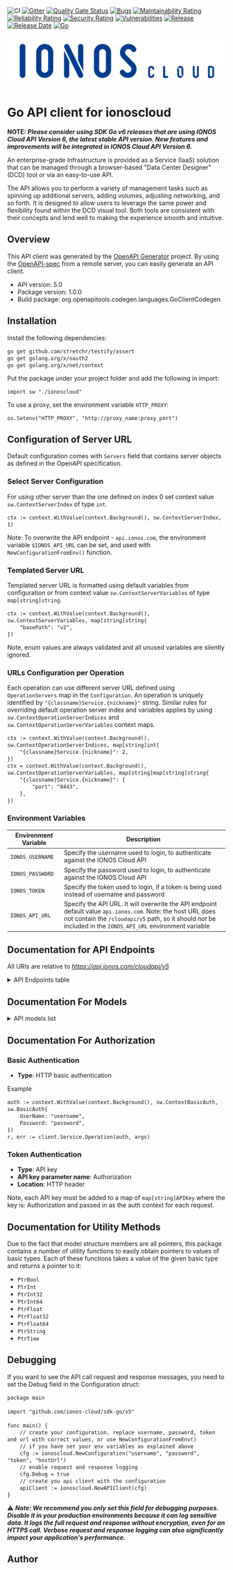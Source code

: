 ![CI](https://github.com/ionos-cloud/sdk-resources/workflows/%5B%20CI%20%5D%20CloudApi%20V5%20/%20Go/badge.svg)
[![Gitter](https://img.shields.io/gitter/room/ionos-cloud/sdk-general)](https://gitter.im/ionos-cloud/sdk-general)
[![Quality Gate Status](https://sonarcloud.io/api/project_badges/measure?project=ionos-cloud_sdk-go&metric=alert_status)](https://sonarcloud.io/dashboard?id=ionos-cloud_sdk-go)
[![Bugs](https://sonarcloud.io/api/project_badges/measure?project=ionos-cloud_sdk-go&metric=bugs)](https://sonarcloud.io/dashboard?id=ionos-cloud_sdk-go)
[![Maintainability Rating](https://sonarcloud.io/api/project_badges/measure?project=ionos-cloud_sdk-go&metric=sqale_rating)](https://sonarcloud.io/dashboard?id=ionos-cloud_sdk-go)
[![Reliability Rating](https://sonarcloud.io/api/project_badges/measure?project=ionos-cloud_sdk-go&metric=reliability_rating)](https://sonarcloud.io/dashboard?id=ionos-cloud_sdk-go)
[![Security Rating](https://sonarcloud.io/api/project_badges/measure?project=ionos-cloud_sdk-go&metric=security_rating)](https://sonarcloud.io/dashboard?id=ionos-cloud_sdk-go)
[![Vulnerabilities](https://sonarcloud.io/api/project_badges/measure?project=ionos-cloud_sdk-go&metric=vulnerabilities)](https://sonarcloud.io/dashboard?id=ionos-cloud_sdk-go)
[![Release](https://img.shields.io/github/v/release/ionos-cloud/sdk-go.svg)](https://github.com/ionos-cloud/sdk-go/releases/latest)
[![Release Date](https://img.shields.io/github/release-date/ionos-cloud/sdk-go.svg)](https://github.com/ionos-cloud/sdk-go/releases/latest)
[![Go](https://img.shields.io/github/go-mod/go-version/ionos-cloud/sdk-go.svg)](https://github.com/ionos-cloud/sdk-go)

![Alt text](.github/IONOS.CLOUD.BLU.svg?raw=true "Title")

# Go API client for ionoscloud

**NOTE:
_Please consider using SDK Go v6 releases that are using IONOS Cloud API Version 6, the latest stable API version. New features and improvements will be integrated in IONOS Cloud API Version 6._**

An enterprise-grade Infrastructure is provided as a Service (IaaS) solution that can be managed through a browser-based \"Data Center Designer\" (DCD) tool or via an easy-to-use API. 

The API allows you to perform a variety of management tasks such as spinning up additional servers, adding volumes, adjusting networking, and so forth. It is designed to allow users to leverage the same power and flexibility found within the DCD visual tool. Both tools are consistent with their concepts and lend well to making the experience smooth and intuitive.

## Overview
This API client was generated by the [OpenAPI Generator](https://openapi-generator.tech) project.  By using the [OpenAPI-spec](https://www.openapis.org/) from a remote server, you can easily generate an API client.

- API version: 5.0
- Package version: 1.0.0
- Build package: org.openapitools.codegen.languages.GoClientCodegen

## Installation

Install the following dependencies:

```shell
go get github.com/stretchr/testify/assert
go get golang.org/x/oauth2
go get golang.org/x/net/context
```

Put the package under your project folder and add the following in import:

```golang
import sw "./ionoscloud"
```

To use a proxy, set the environment variable `HTTP_PROXY`:

```golang
os.Setenv("HTTP_PROXY", "http://proxy_name:proxy_port")
```

## Configuration of Server URL

Default configuration comes with `Servers` field that contains server objects as defined in the OpenAPI specification.

### Select Server Configuration

For using other server than the one defined on index 0 set context value `sw.ContextServerIndex` of type `int`.

```golang
ctx := context.WithValue(context.Background(), sw.ContextServerIndex, 1)
```

Note: To overwrite the API endpoint - `api.ionos.com`, the environment variable `$IONOS_API_URL` can be set, and used with `NewConfigurationFromEnv()` function.

### Templated Server URL

Templated server URL is formatted using default variables from configuration or from context value `sw.ContextServerVariables` of type `map[string]string`.

```golang
ctx := context.WithValue(context.Background(), sw.ContextServerVariables, map[string]string{
	"basePath": "v2",
})
```

Note, enum values are always validated and all unused variables are silently ignored.

### URLs Configuration per Operation

Each operation can use different server URL defined using `OperationServers` map in the `Configuration`.
An operation is uniquely identified by `"{classname}Service.{nickname}"` string.
Similar rules for overriding default operation server index and variables applies by using `sw.ContextOperationServerIndices` and `sw.ContextOperationServerVariables` context maps.

```
ctx := context.WithValue(context.Background(), sw.ContextOperationServerIndices, map[string]int{
	"{classname}Service.{nickname}": 2,
})
ctx = context.WithValue(context.Background(), sw.ContextOperationServerVariables, map[string]map[string]string{
	"{classname}Service.{nickname}": {
		"port": "8443",
	},
})
```

### Environment Variables

| Environment Variable | Description                                                                                                                                                                                                                    |
|----------------------|--------------------------------------------------------------------------------------------------------------------------------------------------------------------------------------------------------------------------------|
| `IONOS_USERNAME`     | Specify the username used to login, to authenticate against the IONOS Cloud API                                                                                                                                                | 
| `IONOS_PASSWORD`     | Specify the password used to login, to authenticate against the IONOS Cloud API                                                                                                                                                | 
| `IONOS_TOKEN`        | Specify the token used to login, if a token is being used instead of username and password                                                                                                                                     |
| `IONOS_API_URL`      | Specify the API URL. It will overwrite the API endpoint default value `api.ionos.com`. Note: the host URL does not contain the `/cloudapi/v5` path, so it should _not_ be included in the `IONOS_API_URL` environment variable | 

## Documentation for API Endpoints

All URIs are relative to *https://api.ionos.com/cloudapi/v5*

<details >
<summary title="Click to toggle">API Endpoints table</summary>

| Class                    | Method                                                                                                                             | HTTP request                                                                                          | Description                                                                                                                       |
|--------------------------|------------------------------------------------------------------------------------------------------------------------------------|-------------------------------------------------------------------------------------------------------|-----------------------------------------------------------------------------------------------------------------------------------|
| *DefaultApi*             | [**ApiInfoGet**](docs/api/DefaultApi.md#apiinfoget)                                                                                | **Get** /                                                                                             | Display API information                                                                                                           |
| *BackupUnitApi*          | [**BackupunitsDelete**](docs/api/BackupUnitApi.md#backupunitsdelete)                                                               | **Delete** /backupunits/{backupunitId}                                                                | Delete a Backup Unit                                                                                                              |
| *BackupUnitApi*          | [**BackupunitsFindById**](docs/api/BackupUnitApi.md#backupunitsfindbyid)                                                           | **Get** /backupunits/{backupunitId}                                                                   | Returns the specified backup Unit                                                                                                 |
| *BackupUnitApi*          | [**BackupunitsGet**](docs/api/BackupUnitApi.md#backupunitsget)                                                                     | **Get** /backupunits                                                                                  | List Backup Units                                                                                                                 |
| *BackupUnitApi*          | [**BackupunitsPatch**](docs/api/BackupUnitApi.md#backupunitspatch)                                                                 | **Patch** /backupunits/{backupunitId}                                                                 | Partially modify a Backup Unit                                                                                                    |
| *BackupUnitApi*          | [**BackupunitsPost**](docs/api/BackupUnitApi.md#backupunitspost)                                                                   | **Post** /backupunits                                                                                 | Create a Backup Unit                                                                                                              |
| *BackupUnitApi*          | [**BackupunitsPut**](docs/api/BackupUnitApi.md#backupunitsput)                                                                     | **Put** /backupunits/{backupunitId}                                                                   | Modify a Backup Unit                                                                                                              |
| *BackupUnitApi*          | [**BackupunitsSsourlGet**](docs/api/BackupUnitApi.md#backupunitsssourlget)                                                         | **Get** /backupunits/{backupunitId}/ssourl                                                            | Returns a single signon URL for the specified backup Unit.                                                                        |
| *ContractApi*            | [**ContractsGet**](docs/api/ContractApi.md#contractsget)                                                                           | **Get** /contracts                                                                                    | Retrieve a Contract                                                                                                               |
| *DataCenterApi*          | [**DatacentersDelete**](docs/api/DataCenterApi.md#datacentersdelete)                                                               | **Delete** /datacenters/{datacenterId}                                                                | Delete a Data Center                                                                                                              |
| *DataCenterApi*          | [**DatacentersFindById**](docs/api/DataCenterApi.md#datacentersfindbyid)                                                           | **Get** /datacenters/{datacenterId}                                                                   | Retrieve a Data Center                                                                                                            |
| *DataCenterApi*          | [**DatacentersGet**](docs/api/DataCenterApi.md#datacentersget)                                                                     | **Get** /datacenters                                                                                  | List Data Centers under your account                                                                                              |
| *DataCenterApi*          | [**DatacentersPatch**](docs/api/DataCenterApi.md#datacenterspatch)                                                                 | **Patch** /datacenters/{datacenterId}                                                                 | Partially modify a Data Center                                                                                                    |
| *DataCenterApi*          | [**DatacentersPost**](docs/api/DataCenterApi.md#datacenterspost)                                                                   | **Post** /datacenters                                                                                 | Create a Data Center                                                                                                              |
| *DataCenterApi*          | [**DatacentersPut**](docs/api/DataCenterApi.md#datacentersput)                                                                     | **Put** /datacenters/{datacenterId}                                                                   | Modify a Data Center                                                                                                              |
| *IPBlocksApi*            | [**IpblocksDelete**](docs/api/IPBlocksApi.md#ipblocksdelete)                                                                       | **Delete** /ipblocks/{ipblockId}                                                                      | Delete IP Block                                                                                                                   |
| *IPBlocksApi*            | [**IpblocksFindById**](docs/api/IPBlocksApi.md#ipblocksfindbyid)                                                                   | **Get** /ipblocks/{ipblockId}                                                                         | Retrieve an IP Block                                                                                                              |
| *IPBlocksApi*            | [**IpblocksGet**](docs/api/IPBlocksApi.md#ipblocksget)                                                                             | **Get** /ipblocks                                                                                     | List IP Blocks                                                                                                                    |
| *IPBlocksApi*            | [**IpblocksPatch**](docs/api/IPBlocksApi.md#ipblockspatch)                                                                         | **Patch** /ipblocks/{ipblockId}                                                                       | Partially modify IP Block                                                                                                         |
| *IPBlocksApi*            | [**IpblocksPost**](docs/api/IPBlocksApi.md#ipblockspost)                                                                           | **Post** /ipblocks                                                                                    | Reserve IP Block                                                                                                                  |
| *IPBlocksApi*            | [**IpblocksPut**](docs/api/IPBlocksApi.md#ipblocksput)                                                                             | **Put** /ipblocks/{ipblockId}                                                                         | Modify IP Block                                                                                                                   |
| *ImageApi*               | [**ImagesDelete**](docs/api/ImageApi.md#imagesdelete)                                                                              | **Delete** /images/{imageId}                                                                          | Delete an Image                                                                                                                   |
| *ImageApi*               | [**ImagesFindById**](docs/api/ImageApi.md#imagesfindbyid)                                                                          | **Get** /images/{imageId}                                                                             | Retrieve an Image                                                                                                                 |
| *ImageApi*               | [**ImagesGet**](docs/api/ImageApi.md#imagesget)                                                                                    | **Get** /images                                                                                       | List Images                                                                                                                       |
| *ImageApi*               | [**ImagesPatch**](docs/api/ImageApi.md#imagespatch)                                                                                | **Patch** /images/{imageId}                                                                           | Partially modify an Image                                                                                                         |
| *ImageApi*               | [**ImagesPut**](docs/api/ImageApi.md#imagesput)                                                                                    | **Put** /images/{imageId}                                                                             | Modify an Image                                                                                                                   |
| *KubernetesApi*          | [**K8sDelete**](docs/api/KubernetesApi.md#k8sdelete)                                                                               | **Delete** /k8s/{k8sClusterId}                                                                        | Delete Kubernetes Cluster                                                                                                         |
| *KubernetesApi*          | [**K8sFindByClusterId**](docs/api/KubernetesApi.md#k8sfindbyclusterid)                                                             | **Get** /k8s/{k8sClusterId}                                                                           | Retrieve Kubernetes Cluster                                                                                                       |
| *KubernetesApi*          | [**K8sGet**](docs/api/KubernetesApi.md#k8sget)                                                                                     | **Get** /k8s                                                                                          | List Kubernetes Clusters                                                                                                          |
| *KubernetesApi*          | [**K8sKubeconfigGet**](docs/api/KubernetesApi.md#k8skubeconfigget)                                                                 | **Get** /k8s/{k8sClusterId}/kubeconfig                                                                | Retrieve Kubernetes Configuration File                                                                                            |
| *KubernetesApi*          | [**K8sNodepoolsDelete**](docs/api/KubernetesApi.md#k8snodepoolsdelete)                                                             | **Delete** /k8s/{k8sClusterId}/nodepools/{nodepoolId}                                                 | Delete Kubernetes Node Pool                                                                                                       |
| *KubernetesApi*          | [**K8sNodepoolsFindById**](docs/api/KubernetesApi.md#k8snodepoolsfindbyid)                                                         | **Get** /k8s/{k8sClusterId}/nodepools/{nodepoolId}                                                    | Retrieve Kubernetes Node Pool                                                                                                     |
| *KubernetesApi*          | [**K8sNodepoolsGet**](docs/api/KubernetesApi.md#k8snodepoolsget)                                                                   | **Get** /k8s/{k8sClusterId}/nodepools                                                                 | List Kubernetes Node Pools                                                                                                        |
| *KubernetesApi*          | [**K8sNodepoolsNodesDelete**](docs/api/KubernetesApi.md#k8snodepoolsnodesdelete)                                                   | **Delete** /k8s/{k8sClusterId}/nodepools/{nodepoolId}/nodes/{nodeId}                                  | Delete Kubernetes node                                                                                                            |
| *KubernetesApi*          | [**K8sNodepoolsNodesFindById**](docs/api/KubernetesApi.md#k8snodepoolsnodesfindbyid)                                               | **Get** /k8s/{k8sClusterId}/nodepools/{nodepoolId}/nodes/{nodeId}                                     | Retrieve Kubernetes node                                                                                                          |
| *KubernetesApi*          | [**K8sNodepoolsNodesGet**](docs/api/KubernetesApi.md#k8snodepoolsnodesget)                                                         | **Get** /k8s/{k8sClusterId}/nodepools/{nodepoolId}/nodes                                              | Retrieve Kubernetes nodes.                                                                                                        |
| *KubernetesApi*          | [**K8sNodepoolsNodesReplacePost**](docs/api/KubernetesApi.md#k8snodepoolsnodesreplacepost)                                         | **Post** /k8s/{k8sClusterId}/nodepools/{nodepoolId}/nodes/{nodeId}/replace                            | Recreate the Kubernetes node                                                                                                      |
| *KubernetesApi*          | [**K8sNodepoolsPost**](docs/api/KubernetesApi.md#k8snodepoolspost)                                                                 | **Post** /k8s/{k8sClusterId}/nodepools                                                                | Create a Kubernetes Node Pool                                                                                                     |
| *KubernetesApi*          | [**K8sNodepoolsPut**](docs/api/KubernetesApi.md#k8snodepoolsput)                                                                   | **Put** /k8s/{k8sClusterId}/nodepools/{nodepoolId}                                                    | Modify Kubernetes Node Pool                                                                                                       |
| *KubernetesApi*          | [**K8sPost**](docs/api/KubernetesApi.md#k8spost)                                                                                   | **Post** /k8s                                                                                         | Create Kubernetes Cluster                                                                                                         |
| *KubernetesApi*          | [**K8sPut**](docs/api/KubernetesApi.md#k8sput)                                                                                     | **Put** /k8s/{k8sClusterId}                                                                           | Modify Kubernetes Cluster                                                                                                         |
| *KubernetesApi*          | [**K8sVersionsCompatibilitiesGet**](docs/api/KubernetesApi.md#k8sversionscompatibilitiesget)                                       | **Get** /k8s/versions/{clusterVersion}/compatibilities                                                | Retrieves a list of available kubernetes versions for nodepools depending on the given kubernetes version running in the cluster. |
| *KubernetesApi*          | [**K8sVersionsDefaultGet**](docs/api/KubernetesApi.md#k8sversionsdefaultget)                                                       | **Get** /k8s/versions/default                                                                         | Retrieve the current default kubernetes version for clusters and nodepools.                                                       |
| *KubernetesApi*          | [**K8sVersionsGet**](docs/api/KubernetesApi.md#k8sversionsget)                                                                     | **Get** /k8s/versions                                                                                 | Retrieve available Kubernetes versions                                                                                            |
| *LabelApi*               | [**DatacentersLabelsDelete**](docs/api/LabelApi.md#datacenterslabelsdelete)                                                        | **Delete** /datacenters/{datacenterId}/labels/{key}                                                   | Delete a Label from Data Center                                                                                                   |
| *LabelApi*               | [**DatacentersLabelsFindByKey**](docs/api/LabelApi.md#datacenterslabelsfindbykey)                                                  | **Get** /datacenters/{datacenterId}/labels/{key}                                                      | Retrieve a Label of Data Center                                                                                                   |
| *LabelApi*               | [**DatacentersLabelsGet**](docs/api/LabelApi.md#datacenterslabelsget)                                                              | **Get** /datacenters/{datacenterId}/labels                                                            | List all Data Center Labels                                                                                                       |
| *LabelApi*               | [**DatacentersLabelsPost**](docs/api/LabelApi.md#datacenterslabelspost)                                                            | **Post** /datacenters/{datacenterId}/labels                                                           | Add a Label to Data Center                                                                                                        |
| *LabelApi*               | [**DatacentersLabelsPut**](docs/api/LabelApi.md#datacenterslabelsput)                                                              | **Put** /datacenters/{datacenterId}/labels/{key}                                                      | Modify a Label of Data Center                                                                                                     |
| *LabelApi*               | [**DatacentersServersLabelsDelete**](docs/api/LabelApi.md#datacentersserverslabelsdelete)                                          | **Delete** /datacenters/{datacenterId}/servers/{serverId}/labels/{key}                                | Delete a Label from Server                                                                                                        |
| *LabelApi*               | [**DatacentersServersLabelsFindByKey**](docs/api/LabelApi.md#datacentersserverslabelsfindbykey)                                    | **Get** /datacenters/{datacenterId}/servers/{serverId}/labels/{key}                                   | Retrieve a Label of Server                                                                                                        |
| *LabelApi*               | [**DatacentersServersLabelsGet**](docs/api/LabelApi.md#datacentersserverslabelsget)                                                | **Get** /datacenters/{datacenterId}/servers/{serverId}/labels                                         | List all Server Labels                                                                                                            |
| *LabelApi*               | [**DatacentersServersLabelsPost**](docs/api/LabelApi.md#datacentersserverslabelspost)                                              | **Post** /datacenters/{datacenterId}/servers/{serverId}/labels                                        | Add a Label to Server                                                                                                             |
| *LabelApi*               | [**DatacentersServersLabelsPut**](docs/api/LabelApi.md#datacentersserverslabelsput)                                                | **Put** /datacenters/{datacenterId}/servers/{serverId}/labels/{key}                                   | Modify a Label of Server                                                                                                          |
| *LabelApi*               | [**DatacentersVolumesLabelsDelete**](docs/api/LabelApi.md#datacentersvolumeslabelsdelete)                                          | **Delete** /datacenters/{datacenterId}/volumes/{volumeId}/labels/{key}                                | Delete a Label from Volume                                                                                                        |
| *LabelApi*               | [**DatacentersVolumesLabelsFindByKey**](docs/api/LabelApi.md#datacentersvolumeslabelsfindbykey)                                    | **Get** /datacenters/{datacenterId}/volumes/{volumeId}/labels/{key}                                   | Retrieve a Label of Volume                                                                                                        |
| *LabelApi*               | [**DatacentersVolumesLabelsGet**](docs/api/LabelApi.md#datacentersvolumeslabelsget)                                                | **Get** /datacenters/{datacenterId}/volumes/{volumeId}/labels                                         | List all Volume Labels                                                                                                            |
| *LabelApi*               | [**DatacentersVolumesLabelsPost**](docs/api/LabelApi.md#datacentersvolumeslabelspost)                                              | **Post** /datacenters/{datacenterId}/volumes/{volumeId}/labels                                        | Add a Label to Volume                                                                                                             |
| *LabelApi*               | [**DatacentersVolumesLabelsPut**](docs/api/LabelApi.md#datacentersvolumeslabelsput)                                                | **Put** /datacenters/{datacenterId}/volumes/{volumeId}/labels/{key}                                   | Modify a Label of Volume                                                                                                          |
| *LabelApi*               | [**IpblocksLabelsDelete**](docs/api/LabelApi.md#ipblockslabelsdelete)                                                              | **Delete** /ipblocks/{ipblockId}/labels/{key}                                                         | Delete a Label from IP Block                                                                                                      |
| *LabelApi*               | [**IpblocksLabelsFindByKey**](docs/api/LabelApi.md#ipblockslabelsfindbykey)                                                        | **Get** /ipblocks/{ipblockId}/labels/{key}                                                            | Retrieve a Label of IP Block                                                                                                      |
| *LabelApi*               | [**IpblocksLabelsGet**](docs/api/LabelApi.md#ipblockslabelsget)                                                                    | **Get** /ipblocks/{ipblockId}/labels                                                                  | List all Ip Block Labels                                                                                                          |
| *LabelApi*               | [**IpblocksLabelsPost**](docs/api/LabelApi.md#ipblockslabelspost)                                                                  | **Post** /ipblocks/{ipblockId}/labels                                                                 | Add a Label to IP Block                                                                                                           |
| *LabelApi*               | [**IpblocksLabelsPut**](docs/api/LabelApi.md#ipblockslabelsput)                                                                    | **Put** /ipblocks/{ipblockId}/labels/{key}                                                            | Modify a Label of IP Block                                                                                                        |
| *LabelApi*               | [**LabelsFindByUrn**](docs/api/LabelApi.md#labelsfindbyurn)                                                                        | **Get** /labels/{labelurn}                                                                            | Returns the label by its URN.                                                                                                     |
| *LabelApi*               | [**LabelsGet**](docs/api/LabelApi.md#labelsget)                                                                                    | **Get** /labels                                                                                       | List Labels                                                                                                                       |
| *LabelApi*               | [**SnapshotsLabelsDelete**](docs/api/LabelApi.md#snapshotslabelsdelete)                                                            | **Delete** /snapshots/{snapshotId}/labels/{key}                                                       | Delete a Label from Snapshot                                                                                                      |
| *LabelApi*               | [**SnapshotsLabelsFindByKey**](docs/api/LabelApi.md#snapshotslabelsfindbykey)                                                      | **Get** /snapshots/{snapshotId}/labels/{key}                                                          | Retrieve a Label of Snapshot                                                                                                      |
| *LabelApi*               | [**SnapshotsLabelsGet**](docs/api/LabelApi.md#snapshotslabelsget)                                                                  | **Get** /snapshots/{snapshotId}/labels                                                                | List all Snapshot Labels                                                                                                          |
| *LabelApi*               | [**SnapshotsLabelsPost**](docs/api/LabelApi.md#snapshotslabelspost)                                                                | **Post** /snapshots/{snapshotId}/labels                                                               | Add a Label to Snapshot                                                                                                           |
| *LabelApi*               | [**SnapshotsLabelsPut**](docs/api/LabelApi.md#snapshotslabelsput)                                                                  | **Put** /snapshots/{snapshotId}/labels/{key}                                                          | Modify a Label of Snapshot                                                                                                        |
| *LanApi*                 | [**DatacentersLansDelete**](docs/api/LanApi.md#datacenterslansdelete)                                                              | **Delete** /datacenters/{datacenterId}/lans/{lanId}                                                   | Delete a Lan.                                                                                                                     |
| *LanApi*                 | [**DatacentersLansFindById**](docs/api/LanApi.md#datacenterslansfindbyid)                                                          | **Get** /datacenters/{datacenterId}/lans/{lanId}                                                      | Retrieve a Lan                                                                                                                    |
| *LanApi*                 | [**DatacentersLansGet**](docs/api/LanApi.md#datacenterslansget)                                                                    | **Get** /datacenters/{datacenterId}/lans                                                              | List Lans                                                                                                                         |
| *LanApi*                 | [**DatacentersLansNicsFindById**](docs/api/LanApi.md#datacenterslansnicsfindbyid)                                                  | **Get** /datacenters/{datacenterId}/lans/{lanId}/nics/{nicId}                                         | Retrieve a nic attached to lan                                                                                                    |
| *LanApi*                 | [**DatacentersLansNicsGet**](docs/api/LanApi.md#datacenterslansnicsget)                                                            | **Get** /datacenters/{datacenterId}/lans/{lanId}/nics                                                 | List Lan Members                                                                                                                  |
| *LanApi*                 | [**DatacentersLansNicsPost**](docs/api/LanApi.md#datacenterslansnicspost)                                                          | **Post** /datacenters/{datacenterId}/lans/{lanId}/nics                                                | Attach a nic                                                                                                                      |
| *LanApi*                 | [**DatacentersLansPatch**](docs/api/LanApi.md#datacenterslanspatch)                                                                | **Patch** /datacenters/{datacenterId}/lans/{lanId}                                                    | Partially modify a Lan                                                                                                            |
| *LanApi*                 | [**DatacentersLansPost**](docs/api/LanApi.md#datacenterslanspost)                                                                  | **Post** /datacenters/{datacenterId}/lans                                                             | Create a Lan                                                                                                                      |
| *LanApi*                 | [**DatacentersLansPut**](docs/api/LanApi.md#datacenterslansput)                                                                    | **Put** /datacenters/{datacenterId}/lans/{lanId}                                                      | Modify a Lan                                                                                                                      |
| *LoadBalancerApi*        | [**DatacentersLoadbalancersBalancednicsDelete**](docs/api/LoadBalancerApi.md#datacentersloadbalancersbalancednicsdelete)           | **Delete** /datacenters/{datacenterId}/loadbalancers/{loadbalancerId}/balancednics/{nicId}            | Detach a nic from loadbalancer                                                                                                    |
| *LoadBalancerApi*        | [**DatacentersLoadbalancersBalancednicsFindByNicId**](docs/api/LoadBalancerApi.md#datacentersloadbalancersbalancednicsfindbynicid) | **Get** /datacenters/{datacenterId}/loadbalancers/{loadbalancerId}/balancednics/{nicId}               | Retrieve a nic attached to Load Balancer                                                                                          |
| *LoadBalancerApi*        | [**DatacentersLoadbalancersBalancednicsGet**](docs/api/LoadBalancerApi.md#datacentersloadbalancersbalancednicsget)                 | **Get** /datacenters/{datacenterId}/loadbalancers/{loadbalancerId}/balancednics                       | List Load Balancer Members                                                                                                        |
| *LoadBalancerApi*        | [**DatacentersLoadbalancersBalancednicsPost**](docs/api/LoadBalancerApi.md#datacentersloadbalancersbalancednicspost)               | **Post** /datacenters/{datacenterId}/loadbalancers/{loadbalancerId}/balancednics                      | Attach a nic to Load Balancer                                                                                                     |
| *LoadBalancerApi*        | [**DatacentersLoadbalancersDelete**](docs/api/LoadBalancerApi.md#datacentersloadbalancersdelete)                                   | **Delete** /datacenters/{datacenterId}/loadbalancers/{loadbalancerId}                                 | Delete a Loadbalancer.                                                                                                            |
| *LoadBalancerApi*        | [**DatacentersLoadbalancersFindById**](docs/api/LoadBalancerApi.md#datacentersloadbalancersfindbyid)                               | **Get** /datacenters/{datacenterId}/loadbalancers/{loadbalancerId}                                    | Retrieve a loadbalancer                                                                                                           |
| *LoadBalancerApi*        | [**DatacentersLoadbalancersGet**](docs/api/LoadBalancerApi.md#datacentersloadbalancersget)                                         | **Get** /datacenters/{datacenterId}/loadbalancers                                                     | List Load Balancers                                                                                                               |
| *LoadBalancerApi*        | [**DatacentersLoadbalancersPatch**](docs/api/LoadBalancerApi.md#datacentersloadbalancerspatch)                                     | **Patch** /datacenters/{datacenterId}/loadbalancers/{loadbalancerId}                                  | Partially modify a Loadbalancer                                                                                                   |
| *LoadBalancerApi*        | [**DatacentersLoadbalancersPost**](docs/api/LoadBalancerApi.md#datacentersloadbalancerspost)                                       | **Post** /datacenters/{datacenterId}/loadbalancers                                                    | Create a Load Balancer                                                                                                            |
| *LoadBalancerApi*        | [**DatacentersLoadbalancersPut**](docs/api/LoadBalancerApi.md#datacentersloadbalancersput)                                         | **Put** /datacenters/{datacenterId}/loadbalancers/{loadbalancerId}                                    | Modify a Load Balancer                                                                                                            |
| *LocationApi*            | [**LocationsFindByRegionId**](docs/api/LocationApi.md#locationsfindbyregionid)                                                     | **Get** /locations/{regionId}                                                                         | List Locations within a region                                                                                                    |
| *LocationApi*            | [**LocationsFindByRegionIdAndId**](docs/api/LocationApi.md#locationsfindbyregionidandid)                                           | **Get** /locations/{regionId}/{locationId}                                                            | Retrieve a Location                                                                                                               |
| *LocationApi*            | [**LocationsGet**](docs/api/LocationApi.md#locationsget)                                                                           | **Get** /locations                                                                                    | List Locations                                                                                                                    |
| *NicApi*                 | [**DatacentersServersNicsDelete**](docs/api/NicApi.md#datacentersserversnicsdelete)                                                | **Delete** /datacenters/{datacenterId}/servers/{serverId}/nics/{nicId}                                | Delete a Nic                                                                                                                      |
| *NicApi*                 | [**DatacentersServersNicsFindById**](docs/api/NicApi.md#datacentersserversnicsfindbyid)                                            | **Get** /datacenters/{datacenterId}/servers/{serverId}/nics/{nicId}                                   | Retrieve a Nic                                                                                                                    |
| *NicApi*                 | [**DatacentersServersNicsFirewallrulesDelete**](docs/api/NicApi.md#datacentersserversnicsfirewallrulesdelete)                      | **Delete** /datacenters/{datacenterId}/servers/{serverId}/nics/{nicId}/firewallrules/{firewallruleId} | Delete a Firewall Rule                                                                                                            |
| *NicApi*                 | [**DatacentersServersNicsFirewallrulesFindById**](docs/api/NicApi.md#datacentersserversnicsfirewallrulesfindbyid)                  | **Get** /datacenters/{datacenterId}/servers/{serverId}/nics/{nicId}/firewallrules/{firewallruleId}    | Retrieve a Firewall Rule                                                                                                          |
| *NicApi*                 | [**DatacentersServersNicsFirewallrulesGet**](docs/api/NicApi.md#datacentersserversnicsfirewallrulesget)                            | **Get** /datacenters/{datacenterId}/servers/{serverId}/nics/{nicId}/firewallrules                     | List Firewall Rules                                                                                                               |
| *NicApi*                 | [**DatacentersServersNicsFirewallrulesPatch**](docs/api/NicApi.md#datacentersserversnicsfirewallrulespatch)                        | **Patch** /datacenters/{datacenterId}/servers/{serverId}/nics/{nicId}/firewallrules/{firewallruleId}  | Partially modify a Firewall Rule                                                                                                  |
| *NicApi*                 | [**DatacentersServersNicsFirewallrulesPost**](docs/api/NicApi.md#datacentersserversnicsfirewallrulespost)                          | **Post** /datacenters/{datacenterId}/servers/{serverId}/nics/{nicId}/firewallrules                    | Create a Firewall Rule                                                                                                            |
| *NicApi*                 | [**DatacentersServersNicsFirewallrulesPut**](docs/api/NicApi.md#datacentersserversnicsfirewallrulesput)                            | **Put** /datacenters/{datacenterId}/servers/{serverId}/nics/{nicId}/firewallrules/{firewallruleId}    | Modify a Firewall Rule                                                                                                            |
| *NicApi*                 | [**DatacentersServersNicsGet**](docs/api/NicApi.md#datacentersserversnicsget)                                                      | **Get** /datacenters/{datacenterId}/servers/{serverId}/nics                                           | List Nics                                                                                                                         |
| *NicApi*                 | [**DatacentersServersNicsPatch**](docs/api/NicApi.md#datacentersserversnicspatch)                                                  | **Patch** /datacenters/{datacenterId}/servers/{serverId}/nics/{nicId}                                 | Partially modify a Nic                                                                                                            |
| *NicApi*                 | [**DatacentersServersNicsPost**](docs/api/NicApi.md#datacentersserversnicspost)                                                    | **Post** /datacenters/{datacenterId}/servers/{serverId}/nics                                          | Create a Nic                                                                                                                      |
| *NicApi*                 | [**DatacentersServersNicsPut**](docs/api/NicApi.md#datacentersserversnicsput)                                                      | **Put** /datacenters/{datacenterId}/servers/{serverId}/nics/{nicId}                                   | Modify a Nic                                                                                                                      |
| *PrivateCrossConnectApi* | [**PccsDelete**](docs/api/PrivateCrossConnectApi.md#pccsdelete)                                                                    | **Delete** /pccs/{pccId}                                                                              | Delete a Private Cross-Connect                                                                                                    |
| *PrivateCrossConnectApi* | [**PccsFindById**](docs/api/PrivateCrossConnectApi.md#pccsfindbyid)                                                                | **Get** /pccs/{pccId}                                                                                 | Retrieve a Private Cross-Connect                                                                                                  |
| *PrivateCrossConnectApi* | [**PccsGet**](docs/api/PrivateCrossConnectApi.md#pccsget)                                                                          | **Get** /pccs                                                                                         | List Private Cross-Connects                                                                                                       |
| *PrivateCrossConnectApi* | [**PccsPatch**](docs/api/PrivateCrossConnectApi.md#pccspatch)                                                                      | **Patch** /pccs/{pccId}                                                                               | Partially modify a private cross-connect                                                                                          |
| *PrivateCrossConnectApi* | [**PccsPost**](docs/api/PrivateCrossConnectApi.md#pccspost)                                                                        | **Post** /pccs                                                                                        | Create a Private Cross-Connect                                                                                                    |
| *RequestApi*             | [**RequestsFindById**](docs/api/RequestApi.md#requestsfindbyid)                                                                    | **Get** /requests/{requestId}                                                                         | Retrieve a Request                                                                                                                |
| *RequestApi*             | [**RequestsGet**](docs/api/RequestApi.md#requestsget)                                                                              | **Get** /requests                                                                                     | List Requests                                                                                                                     |
| *RequestApi*             | [**RequestsStatusGet**](docs/api/RequestApi.md#requestsstatusget)                                                                  | **Get** /requests/{requestId}/status                                                                  | Retrieve Request Status                                                                                                           |
| *ServerApi*              | [**DatacentersServersCdromsDelete**](docs/api/ServerApi.md#datacentersserverscdromsdelete)                                         | **Delete** /datacenters/{datacenterId}/servers/{serverId}/cdroms/{cdromId}                            | Detach a CD-ROM                                                                                                                   |
| *ServerApi*              | [**DatacentersServersCdromsFindById**](docs/api/ServerApi.md#datacentersserverscdromsfindbyid)                                     | **Get** /datacenters/{datacenterId}/servers/{serverId}/cdroms/{cdromId}                               | Retrieve an attached CD-ROM                                                                                                       |
| *ServerApi*              | [**DatacentersServersCdromsGet**](docs/api/ServerApi.md#datacentersserverscdromsget)                                               | **Get** /datacenters/{datacenterId}/servers/{serverId}/cdroms                                         | List attached CD-ROMs                                                                                                             |
| *ServerApi*              | [**DatacentersServersCdromsPost**](docs/api/ServerApi.md#datacentersserverscdromspost)                                             | **Post** /datacenters/{datacenterId}/servers/{serverId}/cdroms                                        | Attach a CD-ROM                                                                                                                   |
| *ServerApi*              | [**DatacentersServersDelete**](docs/api/ServerApi.md#datacentersserversdelete)                                                     | **Delete** /datacenters/{datacenterId}/servers/{serverId}                                             | Delete a Server                                                                                                                   |
| *ServerApi*              | [**DatacentersServersFindById**](docs/api/ServerApi.md#datacentersserversfindbyid)                                                 | **Get** /datacenters/{datacenterId}/servers/{serverId}                                                | Retrieve a Server                                                                                                                 |
| *ServerApi*              | [**DatacentersServersGet**](docs/api/ServerApi.md#datacentersserversget)                                                           | **Get** /datacenters/{datacenterId}/servers                                                           | List Servers                                                                                                                      |
| *ServerApi*              | [**DatacentersServersPatch**](docs/api/ServerApi.md#datacentersserverspatch)                                                       | **Patch** /datacenters/{datacenterId}/servers/{serverId}                                              | Partially modify a Server                                                                                                         |
| *ServerApi*              | [**DatacentersServersPost**](docs/api/ServerApi.md#datacentersserverspost)                                                         | **Post** /datacenters/{datacenterId}/servers                                                          | Create a Server                                                                                                                   |
| *ServerApi*              | [**DatacentersServersPut**](docs/api/ServerApi.md#datacentersserversput)                                                           | **Put** /datacenters/{datacenterId}/servers/{serverId}                                                | Modify a Server                                                                                                                   |
| *ServerApi*              | [**DatacentersServersRebootPost**](docs/api/ServerApi.md#datacentersserversrebootpost)                                             | **Post** /datacenters/{datacenterId}/servers/{serverId}/reboot                                        | Reboot a Server                                                                                                                   |
| *ServerApi*              | [**DatacentersServersStartPost**](docs/api/ServerApi.md#datacentersserversstartpost)                                               | **Post** /datacenters/{datacenterId}/servers/{serverId}/start                                         | Start a Server                                                                                                                    |
| *ServerApi*              | [**DatacentersServersStopPost**](docs/api/ServerApi.md#datacentersserversstoppost)                                                 | **Post** /datacenters/{datacenterId}/servers/{serverId}/stop                                          | Stop a Server                                                                                                                     |
| *ServerApi*              | [**DatacentersServersUpgradePost**](docs/api/ServerApi.md#datacentersserversupgradepost)                                           | **Post** /datacenters/{datacenterId}/servers/{serverId}/upgrade                                       | Upgrade a Server                                                                                                                  |
| *ServerApi*              | [**DatacentersServersVolumesDelete**](docs/api/ServerApi.md#datacentersserversvolumesdelete)                                       | **Delete** /datacenters/{datacenterId}/servers/{serverId}/volumes/{volumeId}                          | Detach a volume                                                                                                                   |
| *ServerApi*              | [**DatacentersServersVolumesFindById**](docs/api/ServerApi.md#datacentersserversvolumesfindbyid)                                   | **Get** /datacenters/{datacenterId}/servers/{serverId}/volumes/{volumeId}                             | Retrieve an attached volume                                                                                                       |
| *ServerApi*              | [**DatacentersServersVolumesGet**](docs/api/ServerApi.md#datacentersserversvolumesget)                                             | **Get** /datacenters/{datacenterId}/servers/{serverId}/volumes                                        | List Attached Volumes                                                                                                             |
| *ServerApi*              | [**DatacentersServersVolumesPost**](docs/api/ServerApi.md#datacentersserversvolumespost)                                           | **Post** /datacenters/{datacenterId}/servers/{serverId}/volumes                                       | Attach a volume                                                                                                                   |
| *SnapshotApi*            | [**SnapshotsDelete**](docs/api/SnapshotApi.md#snapshotsdelete)                                                                     | **Delete** /snapshots/{snapshotId}                                                                    | Delete a Snapshot                                                                                                                 |
| *SnapshotApi*            | [**SnapshotsFindById**](docs/api/SnapshotApi.md#snapshotsfindbyid)                                                                 | **Get** /snapshots/{snapshotId}                                                                       | Retrieve a Snapshot by its uuid.                                                                                                  |
| *SnapshotApi*            | [**SnapshotsGet**](docs/api/SnapshotApi.md#snapshotsget)                                                                           | **Get** /snapshots                                                                                    | List Snapshots                                                                                                                    |
| *SnapshotApi*            | [**SnapshotsPatch**](docs/api/SnapshotApi.md#snapshotspatch)                                                                       | **Patch** /snapshots/{snapshotId}                                                                     | Partially modify a Snapshot                                                                                                       |
| *SnapshotApi*            | [**SnapshotsPut**](docs/api/SnapshotApi.md#snapshotsput)                                                                           | **Put** /snapshots/{snapshotId}                                                                       | Modify a Snapshot                                                                                                                 |
| *UserManagementApi*      | [**UmGroupsDelete**](docs/api/UserManagementApi.md#umgroupsdelete)                                                                 | **Delete** /um/groups/{groupId}                                                                       | Delete a Group                                                                                                                    |
| *UserManagementApi*      | [**UmGroupsFindById**](docs/api/UserManagementApi.md#umgroupsfindbyid)                                                             | **Get** /um/groups/{groupId}                                                                          | Retrieve a Group                                                                                                                  |
| *UserManagementApi*      | [**UmGroupsGet**](docs/api/UserManagementApi.md#umgroupsget)                                                                       | **Get** /um/groups                                                                                    | List All Groups.                                                                                                                  |
| *UserManagementApi*      | [**UmGroupsPost**](docs/api/UserManagementApi.md#umgroupspost)                                                                     | **Post** /um/groups                                                                                   | Create a Group                                                                                                                    |
| *UserManagementApi*      | [**UmGroupsPut**](docs/api/UserManagementApi.md#umgroupsput)                                                                       | **Put** /um/groups/{groupId}                                                                          | Modify a group                                                                                                                    |
| *UserManagementApi*      | [**UmGroupsResourcesGet**](docs/api/UserManagementApi.md#umgroupsresourcesget)                                                     | **Get** /um/groups/{groupId}/resources                                                                | Retrieve resources assigned to a group                                                                                            |
| *UserManagementApi*      | [**UmGroupsSharesDelete**](docs/api/UserManagementApi.md#umgroupssharesdelete)                                                     | **Delete** /um/groups/{groupId}/shares/{resourceId}                                                   | Remove a resource from a group                                                                                                    |
| *UserManagementApi*      | [**UmGroupsSharesFindByResourceId**](docs/api/UserManagementApi.md#umgroupssharesfindbyresourceid)                                 | **Get** /um/groups/{groupId}/shares/{resourceId}                                                      | Retrieve a group share                                                                                                            |
| *UserManagementApi*      | [**UmGroupsSharesGet**](docs/api/UserManagementApi.md#umgroupssharesget)                                                           | **Get** /um/groups/{groupId}/shares                                                                   | List Group Shares                                                                                                                 |
| *UserManagementApi*      | [**UmGroupsSharesPost**](docs/api/UserManagementApi.md#umgroupssharespost)                                                         | **Post** /um/groups/{groupId}/shares/{resourceId}                                                     | Add a resource to a group                                                                                                         |
| *UserManagementApi*      | [**UmGroupsSharesPut**](docs/api/UserManagementApi.md#umgroupssharesput)                                                           | **Put** /um/groups/{groupId}/shares/{resourceId}                                                      | Modify resource permissions of a group                                                                                            |
| *UserManagementApi*      | [**UmGroupsUsersDelete**](docs/api/UserManagementApi.md#umgroupsusersdelete)                                                       | **Delete** /um/groups/{groupId}/users/{userId}                                                        | Remove a user from a group                                                                                                        |
| *UserManagementApi*      | [**UmGroupsUsersGet**](docs/api/UserManagementApi.md#umgroupsusersget)                                                             | **Get** /um/groups/{groupId}/users                                                                    | List Group Members                                                                                                                |
| *UserManagementApi*      | [**UmGroupsUsersPost**](docs/api/UserManagementApi.md#umgroupsuserspost)                                                           | **Post** /um/groups/{groupId}/users                                                                   | Add a user to a group                                                                                                             |
| *UserManagementApi*      | [**UmResourcesFindByType**](docs/api/UserManagementApi.md#umresourcesfindbytype)                                                   | **Get** /um/resources/{resourceType}                                                                  | Retrieve a list of Resources by type.                                                                                             |
| *UserManagementApi*      | [**UmResourcesFindByTypeAndId**](docs/api/UserManagementApi.md#umresourcesfindbytypeandid)                                         | **Get** /um/resources/{resourceType}/{resourceId}                                                     | Retrieve a Resource by type.                                                                                                      |
| *UserManagementApi*      | [**UmResourcesGet**](docs/api/UserManagementApi.md#umresourcesget)                                                                 | **Get** /um/resources                                                                                 | List All Resources.                                                                                                               |
| *UserManagementApi*      | [**UmUsersDelete**](docs/api/UserManagementApi.md#umusersdelete)                                                                   | **Delete** /um/users/{userId}                                                                         | Delete a User                                                                                                                     |
| *UserManagementApi*      | [**UmUsersFindById**](docs/api/UserManagementApi.md#umusersfindbyid)                                                               | **Get** /um/users/{userId}                                                                            | Retrieve a User                                                                                                                   |
| *UserManagementApi*      | [**UmUsersGet**](docs/api/UserManagementApi.md#umusersget)                                                                         | **Get** /um/users                                                                                     | List all Users                                                                                                                    |
| *UserManagementApi*      | [**UmUsersGroupsGet**](docs/api/UserManagementApi.md#umusersgroupsget)                                                             | **Get** /um/users/{userId}/groups                                                                     | Retrieve a User&#39;s group resources                                                                                             |
| *UserManagementApi*      | [**UmUsersOwnsGet**](docs/api/UserManagementApi.md#umusersownsget)                                                                 | **Get** /um/users/{userId}/owns                                                                       | Retrieve a User&#39;s own resources                                                                                               |
| *UserManagementApi*      | [**UmUsersPost**](docs/api/UserManagementApi.md#umuserspost)                                                                       | **Post** /um/users                                                                                    | Create a user                                                                                                                     |
| *UserManagementApi*      | [**UmUsersPut**](docs/api/UserManagementApi.md#umusersput)                                                                         | **Put** /um/users/{userId}                                                                            | Modify a user                                                                                                                     |
| *UserManagementApi*      | [**UmUsersS3keysDelete**](docs/api/UserManagementApi.md#umuserss3keysdelete)                                                       | **Delete** /um/users/{userId}/s3keys/{keyId}                                                          | Delete a S3 key                                                                                                                   |
| *UserManagementApi*      | [**UmUsersS3keysFindByKeyId**](docs/api/UserManagementApi.md#umuserss3keysfindbykeyid)                                             | **Get** /um/users/{userId}/s3keys/{keyId}                                                             | Retrieve given S3 key belonging to the given User                                                                                 |
| *UserManagementApi*      | [**UmUsersS3keysGet**](docs/api/UserManagementApi.md#umuserss3keysget)                                                             | **Get** /um/users/{userId}/s3keys                                                                     | Retrieve a User&#39;s S3 keys                                                                                                     |
| *UserManagementApi*      | [**UmUsersS3keysPost**](docs/api/UserManagementApi.md#umuserss3keyspost)                                                           | **Post** /um/users/{userId}/s3keys                                                                    | Create a S3 key for the given user                                                                                                |
| *UserManagementApi*      | [**UmUsersS3keysPut**](docs/api/UserManagementApi.md#umuserss3keysput)                                                             | **Put** /um/users/{userId}/s3keys/{keyId}                                                             | Modify a S3 key having the given key id                                                                                           |
| *UserManagementApi*      | [**UmUsersS3ssourlGet**](docs/api/UserManagementApi.md#umuserss3ssourlget)                                                         | **Get** /um/users/{userId}/s3ssourl                                                                   | Retrieve S3 object storage single signon URL for the given user                                                                   |
| *VolumeApi*              | [**DatacentersVolumesCreateSnapshotPost**](docs/api/VolumeApi.md#datacentersvolumescreatesnapshotpost)                             | **Post** /datacenters/{datacenterId}/volumes/{volumeId}/create-snapshot                               | Create Volume Snapshot                                                                                                            |
| *VolumeApi*              | [**DatacentersVolumesDelete**](docs/api/VolumeApi.md#datacentersvolumesdelete)                                                     | **Delete** /datacenters/{datacenterId}/volumes/{volumeId}                                             | Delete a Volume                                                                                                                   |
| *VolumeApi*              | [**DatacentersVolumesFindById**](docs/api/VolumeApi.md#datacentersvolumesfindbyid)                                                 | **Get** /datacenters/{datacenterId}/volumes/{volumeId}                                                | Retrieve a Volume                                                                                                                 |
| *VolumeApi*              | [**DatacentersVolumesGet**](docs/api/VolumeApi.md#datacentersvolumesget)                                                           | **Get** /datacenters/{datacenterId}/volumes                                                           | List Volumes                                                                                                                      |
| *VolumeApi*              | [**DatacentersVolumesPatch**](docs/api/VolumeApi.md#datacentersvolumespatch)                                                       | **Patch** /datacenters/{datacenterId}/volumes/{volumeId}                                              | Partially modify a Volume                                                                                                         |
| *VolumeApi*              | [**DatacentersVolumesPost**](docs/api/VolumeApi.md#datacentersvolumespost)                                                         | **Post** /datacenters/{datacenterId}/volumes                                                          | Create a Volume                                                                                                                   |
| *VolumeApi*              | [**DatacentersVolumesPut**](docs/api/VolumeApi.md#datacentersvolumesput)                                                           | **Put** /datacenters/{datacenterId}/volumes/{volumeId}                                                | Modify a Volume                                                                                                                   |
| *VolumeApi*              | [**DatacentersVolumesRestoreSnapshotPost**](docs/api/VolumeApi.md#datacentersvolumesrestoresnapshotpost)                           | **Post** /datacenters/{datacenterId}/volumes/{volumeId}/restore-snapshot                              | Restore Volume Snapshot                                                                                                           |
</details>

## Documentation For Models

<details >
<summary title="Click to toggle">API models list</summary>

 - [AttachedVolumes](docs/models/AttachedVolumes.md)
 - [BackupUnit](docs/models/BackupUnit.md)
 - [BackupUnitProperties](docs/models/BackupUnitProperties.md)
 - [BackupUnitSSO](docs/models/BackupUnitSSO.md)
 - [BackupUnits](docs/models/BackupUnits.md)
 - [BalancedNics](docs/models/BalancedNics.md)
 - [Cdroms](docs/models/Cdroms.md)
 - [ConnectableDatacenter](docs/models/ConnectableDatacenter.md)
 - [Contract](docs/models/Contract.md)
 - [ContractProperties](docs/models/ContractProperties.md)
 - [DataCenterEntities](docs/models/DataCenterEntities.md)
 - [Datacenter](docs/models/Datacenter.md)
 - [DatacenterElementMetadata](docs/models/DatacenterElementMetadata.md)
 - [DatacenterProperties](docs/models/DatacenterProperties.md)
 - [Datacenters](docs/models/Datacenters.md)
 - [Error](docs/models/Error.md)
 - [ErrorMessage](docs/models/ErrorMessage.md)
 - [FirewallRule](docs/models/FirewallRule.md)
 - [FirewallRules](docs/models/FirewallRules.md)
 - [FirewallruleProperties](docs/models/FirewallruleProperties.md)
 - [Group](docs/models/Group.md)
 - [GroupEntities](docs/models/GroupEntities.md)
 - [GroupMembers](docs/models/GroupMembers.md)
 - [GroupProperties](docs/models/GroupProperties.md)
 - [GroupShare](docs/models/GroupShare.md)
 - [GroupShareProperties](docs/models/GroupShareProperties.md)
 - [GroupShares](docs/models/GroupShares.md)
 - [GroupUsers](docs/models/GroupUsers.md)
 - [Groups](docs/models/Groups.md)
 - [IPFailover](docs/models/IPFailover.md)
 - [Image](docs/models/Image.md)
 - [ImageProperties](docs/models/ImageProperties.md)
 - [Images](docs/models/Images.md)
 - [Info](docs/models/Info.md)
 - [IpBlock](docs/models/IpBlock.md)
 - [IpBlockProperties](docs/models/IpBlockProperties.md)
 - [IpBlocks](docs/models/IpBlocks.md)
 - [IpConsumer](docs/models/IpConsumer.md)
 - [KubernetesAutoScaling](docs/models/KubernetesAutoScaling.md)
 - [KubernetesCluster](docs/models/KubernetesCluster.md)
 - [KubernetesClusterEntities](docs/models/KubernetesClusterEntities.md)
 - [KubernetesClusterForPost](docs/models/KubernetesClusterForPost.md)
 - [KubernetesClusterForPut](docs/models/KubernetesClusterForPut.md)
 - [KubernetesClusterProperties](docs/models/KubernetesClusterProperties.md)
 - [KubernetesClusterPropertiesForPost](docs/models/KubernetesClusterPropertiesForPost.md)
 - [KubernetesClusterPropertiesForPut](docs/models/KubernetesClusterPropertiesForPut.md)
 - [KubernetesClusters](docs/models/KubernetesClusters.md)
 - [KubernetesConfig](docs/models/KubernetesConfig.md)
 - [KubernetesConfigProperties](docs/models/KubernetesConfigProperties.md)
 - [KubernetesMaintenanceWindow](docs/models/KubernetesMaintenanceWindow.md)
 - [KubernetesNode](docs/models/KubernetesNode.md)
 - [KubernetesNodeMetadata](docs/models/KubernetesNodeMetadata.md)
 - [KubernetesNodePool](docs/models/KubernetesNodePool.md)
 - [KubernetesNodePoolForPost](docs/models/KubernetesNodePoolForPost.md)
 - [KubernetesNodePoolForPut](docs/models/KubernetesNodePoolForPut.md)
 - [KubernetesNodePoolLan](docs/models/KubernetesNodePoolLan.md)
 - [KubernetesNodePoolProperties](docs/models/KubernetesNodePoolProperties.md)
 - [KubernetesNodePoolPropertiesForPost](docs/models/KubernetesNodePoolPropertiesForPost.md)
 - [KubernetesNodePoolPropertiesForPut](docs/models/KubernetesNodePoolPropertiesForPut.md)
 - [KubernetesNodePools](docs/models/KubernetesNodePools.md)
 - [KubernetesNodeProperties](docs/models/KubernetesNodeProperties.md)
 - [KubernetesNodes](docs/models/KubernetesNodes.md)
 - [Label](docs/models/Label.md)
 - [LabelProperties](docs/models/LabelProperties.md)
 - [LabelResource](docs/models/LabelResource.md)
 - [LabelResourceProperties](docs/models/LabelResourceProperties.md)
 - [LabelResources](docs/models/LabelResources.md)
 - [Labels](docs/models/Labels.md)
 - [Lan](docs/models/Lan.md)
 - [LanEntities](docs/models/LanEntities.md)
 - [LanNics](docs/models/LanNics.md)
 - [LanPost](docs/models/LanPost.md)
 - [LanProperties](docs/models/LanProperties.md)
 - [LanPropertiesPost](docs/models/LanPropertiesPost.md)
 - [Lans](docs/models/Lans.md)
 - [Loadbalancer](docs/models/Loadbalancer.md)
 - [LoadbalancerEntities](docs/models/LoadbalancerEntities.md)
 - [LoadbalancerProperties](docs/models/LoadbalancerProperties.md)
 - [Loadbalancers](docs/models/Loadbalancers.md)
 - [Location](docs/models/Location.md)
 - [LocationProperties](docs/models/LocationProperties.md)
 - [Locations](docs/models/Locations.md)
 - [Nic](docs/models/Nic.md)
 - [NicEntities](docs/models/NicEntities.md)
 - [NicProperties](docs/models/NicProperties.md)
 - [Nics](docs/models/Nics.md)
 - [NoStateMetaData](docs/models/NoStateMetaData.md)
 - [PaginationLinks](docs/models/PaginationLinks.md)
 - [Peer](docs/models/Peer.md)
 - [PrivateCrossConnect](docs/models/PrivateCrossConnect.md)
 - [PrivateCrossConnectProperties](docs/models/PrivateCrossConnectProperties.md)
 - [PrivateCrossConnects](docs/models/PrivateCrossConnects.md)
 - [Request](docs/models/Request.md)
 - [RequestMetadata](docs/models/RequestMetadata.md)
 - [RequestProperties](docs/models/RequestProperties.md)
 - [RequestStatus](docs/models/RequestStatus.md)
 - [RequestStatusMetadata](docs/models/RequestStatusMetadata.md)
 - [RequestTarget](docs/models/RequestTarget.md)
 - [Requests](docs/models/Requests.md)
 - [Resource](docs/models/Resource.md)
 - [ResourceEntities](docs/models/ResourceEntities.md)
 - [ResourceGroups](docs/models/ResourceGroups.md)
 - [ResourceLimits](docs/models/ResourceLimits.md)
 - [ResourceProperties](docs/models/ResourceProperties.md)
 - [ResourceReference](docs/models/ResourceReference.md)
 - [Resources](docs/models/Resources.md)
 - [ResourcesUsers](docs/models/ResourcesUsers.md)
 - [S3Key](docs/models/S3Key.md)
 - [S3KeyMetadata](docs/models/S3KeyMetadata.md)
 - [S3KeyProperties](docs/models/S3KeyProperties.md)
 - [S3Keys](docs/models/S3Keys.md)
 - [S3ObjectStorageSSO](docs/models/S3ObjectStorageSSO.md)
 - [Server](docs/models/Server.md)
 - [ServerEntities](docs/models/ServerEntities.md)
 - [ServerProperties](docs/models/ServerProperties.md)
 - [Servers](docs/models/Servers.md)
 - [Snapshot](docs/models/Snapshot.md)
 - [SnapshotProperties](docs/models/SnapshotProperties.md)
 - [Snapshots](docs/models/Snapshots.md)
 - [Type](docs/models/Type.md)
 - [User](docs/models/User.md)
 - [UserMetadata](docs/models/UserMetadata.md)
 - [UserPost](docs/models/UserPost.md)
 - [UserProperties](docs/models/UserProperties.md)
 - [UserPropertiesPost](docs/models/UserPropertiesPost.md)
 - [UserPropertiesPut](docs/models/UserPropertiesPut.md)
 - [UserPut](docs/models/UserPut.md)
 - [Users](docs/models/Users.md)
 - [UsersEntities](docs/models/UsersEntities.md)
 - [Volume](docs/models/Volume.md)
 - [VolumeProperties](docs/models/VolumeProperties.md)
 - [Volumes](docs/models/Volumes.md)
</details>

## Documentation For Authorization



### Basic Authentication

- **Type**: HTTP basic authentication

Example

```golang
auth := context.WithValue(context.Background(), sw.ContextBasicAuth, sw.BasicAuth{
    UserName: "username",
    Password: "password",
})
r, err := client.Service.Operation(auth, args)
```


### Token Authentication

- **Type**: API key
- **API key parameter name**: Authorization
- **Location**: HTTP header

Note, each API key must be added to a map of `map[string]APIKey` where the key is: Authorization and passed in as the auth context for each request.


## Documentation for Utility Methods

Due to the fact that model structure members are all pointers, this package contains
a number of utility functions to easily obtain pointers to values of basic types.
Each of these functions takes a value of the given basic type and returns a pointer to it:

* `PtrBool`
* `PtrInt`
* `PtrInt32`
* `PtrInt64`
* `PtrFloat`
* `PtrFloat32`
* `PtrFloat64`
* `PtrString`
* `PtrTime`

## Debugging

If you want to see the API call request and response messages, you need to set the Debug field in the Configuration struct:

```golang
package main

import "github.com/ionos-cloud/sdk-go/v5"

func main() {
    // create your configuration. replace username, password, token and url with correct values, or use NewConfigurationFromEnv()
    // if you have set your env variables as explained above
    cfg := ionoscloud.NewConfiguration("username", "password", "token", "hostUrl")
    // enable request and response logging
    cfg.Debug = true
    // create you api client with the configuration
    apiClient := ionoscloud.NewAPIClient(cfg)
}
```

⚠️ **_Note: We recommend you only set this field for debugging purposes. Disable it in your production environments because it can log sensitive data. It logs the full request and response without encryption, even for an HTTPS call. Verbose request and response logging can also significantly impact your application's performance._**

## Author

